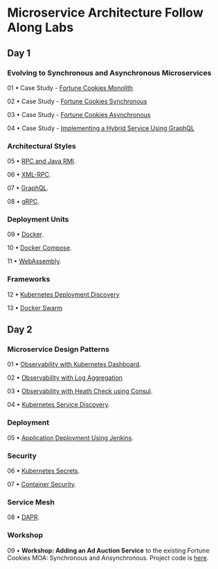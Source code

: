 # Microservice Architecture Follow Along Labs

## Day 1

### Evolving to Synchronous and Asynchronous Microservices

01 • Case Study - [Fortune Cookies Monolith](https://github.com/reselbob/fortune-cookies/tree/master/monolith)

02 • Case Study - [Fortune Cookies Synchronous](https://github.com/reselbob/fortune-cookies/tree/master/microservice-sync)

03 • Case Study - [Fortune Cookies Asynchronous](https://github.com/reselbob/fortune-cookies/tree/master/microservice-async)

04 • Case Study - [Implementing a Hybrid Service Using GraphQL](Ihttps://github.com/reselbob/seat-saver)

### Architectural Styles

05 • [RPC and Java RMI](https://katacoda.com/reselbob/scenarios/understanding-java-rmi).

06 • [XML-RPC](https://katacoda.com/programmableweb/scenarios/working-with-xml-rpc).

07 • [GraphQL](https://github.com/reselbob/seat-saver).

08 • [gRPC](https://katacoda.com/programmableweb/scenarios/understanding-a-grpc-api).

### Deployment Units

09 • [Docker](https://github.com/reselbob/wisesayings).

10 • [Docker Compose](https://github.com/reselbob/dockerdemos/tree/master/foodcourt).

11 • [WebAssembly](https://github.com/reselbob/innosoft-vmware-05182020/blob/master/webassembly/basic.html).

### Frameworks

12 • [Kubernetes Deployment Discovery](https://github.com/reselbob/k8sdemos/tree/master/deployment-discovery-red-green)

13 • [Docker Swarm](https://github.com/reselbob/dockerdemos/tree/master/foodcourt)


## Day 2

### Microservice Design Patterns

01 • [Observability with Kubernetes Dashboard](https://github.com/reselbob/innosoft-vmware-10202019/tree/master/k8s-dashboard).

02 • [Observability with Log Aggregation](https://github.com/reselbob/dockerdemos/tree/master/travelagent)

03 • [Observability with Heath Check using Consul](https://github.com/reselbob/innosoft-vmware-10202019/tree/master/consul).

04 • [Kubernetes Service Discovery](https://github.com/reselbob/innosoft/tree/master/microservices-architecture/04-service-discovery-k8s).

### Deployment

05 • [Application Deployment Using Jenkins](https://github.com/reselbob/fatjenkins).

### Security

06 • [Kubernetes Secrets](https://github.com/reselbob/innosoft/blob/master/microservices-architecture/supplemental/labs/02-kubernetes-secrets/README.md).

07 • [Container Security](https://github.com/reselbob/dockerdemos/tree/master/security-blankets).

### Service Mesh

08 • [DAPR](https://katacoda.com/reselbob/scenarios/using-dapr).

### Workshop

09 • **Workshop: Adding an Ad Auction Service** to the existing Fortune Cookies MOA: Synchronous and Ansynchronous. Project code is [here](https://github.com/reselbob/fortune-cookies).
